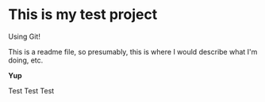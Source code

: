# This is my test project

Using Git!

This is a readme file, so presumably, this is where I would describe what I'm doing, etc.

**Yup**


Test Test Test